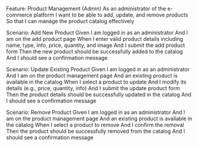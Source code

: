Feature: Product Management (Admin)
  As an administrator of the e-commerce platform
  I want to be able to add, update, and remove products
  So that I can manage the product catalog effectively

  Scenario: Add New Product
    Given I am logged in as an administrator
    And I am on the add product page
    When I enter valid product details including name, type, info, price, quantity, and image
    And I submit the add product form
    Then the new product should be successfully added to the catalog
    And I should see a confirmation message

  Scenario: Update Existing Product
    Given I am logged in as an administrator
    And I am on the product management page
    And an existing product is available in the catalog
    When I select a product to update
    And I modify its details (e.g., price, quantity, info)
    And I submit the update product form
    Then the product details should be successfully updated in the catalog
    And I should see a confirmation message

  Scenario: Remove Product
    Given I am logged in as an administrator
    And I am on the product management page
    And an existing product is available in the catalog
    When I select a product to remove
    And I confirm the removal
    Then the product should be successfully removed from the catalog
    And I should see a confirmation message
